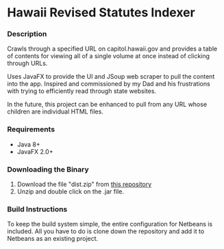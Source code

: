 Hawaii Revised Statutes Indexer
===============================

### Description
Crawls through a specified URL on capitol.hawaii.gov and provides a table of contents for viewing all of a single volume at once instead of clicking through URLs.  

Uses JavaFX to provide the UI and JSoup web scraper to pull the content into the app. Inspired and commissioned by my Dad and his frustrations with trying to efficiently read through state websites.  

In the future, this project can be enhanced to pull from any URL whose children are individual HTML files.  

### Requirements
* Java 8+
* JavaFX 2.0+

### Downloading the Binary
1. Download the file "dist.zip" from [this repository](../..//releases)
2. Unzip and double click on the .jar file.

### Build Instructions
To keep the build system simple, the entire configuration for Netbeans is included.  All you have to do is clone down the repository and add it to Netbeans as an existing project.  
